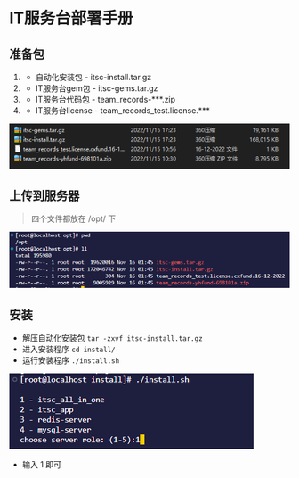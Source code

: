 # IT服务台部署手册

## 准备包

1. - 自动化安装包 - itsc-install.tar.gz
2. - IT服务台gem包 - itsc-gems.tar.gz
3. - IT服务台代码包 - team_records-***.zip
4. - IT服务台license - team_records_test.license.***

![安装包](./images/%E5%AE%89%E8%A3%85%E5%8C%85.png)

## 上传到服务器

> 四个文件都放在 /opt/ 下

![上传路径](./images/%E4%B8%8A%E4%BC%A0%E8%B7%AF%E5%BE%84.png)

## 安装

* 解压自动化安装包
  `tar -zxvf itsc-install.tar.gz`
* 进入安装程序
  `cd install/`
* 运行安装程序
  `./install.sh`

![安装](./images/%E5%AE%89%E8%A3%85.png)

* 输入 1 即可
